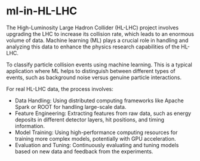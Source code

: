# ml-in-HL-LHC

The High-Luminosity Large Hadron Collider (HL-LHC) project involves upgrading the LHC to increase its collision rate, which leads to an enormous volume of data. Machine learning (ML) plays a crucial role in handling and analyzing this data to enhance the physics research capabilities of the HL-LHC.

To classify particle collision events using machine learning. This is a typical application where ML helps to distinguish between different types of events, such as background noise versus genuine particle interactions.

For real HL-LHC data, the process involves:

* Data Handling: Using distributed computing frameworks like Apache Spark or ROOT for handling large-scale data.
* Feature Engineering: Extracting features from raw data, such as energy deposits in different detector layers, hit positions, and timing information.
* Model Training: Using high-performance computing resources for training more complex models, potentially with GPU acceleration.
* Evaluation and Tuning: Continuously evaluating and tuning models based on new data and feedback from the experiments.
